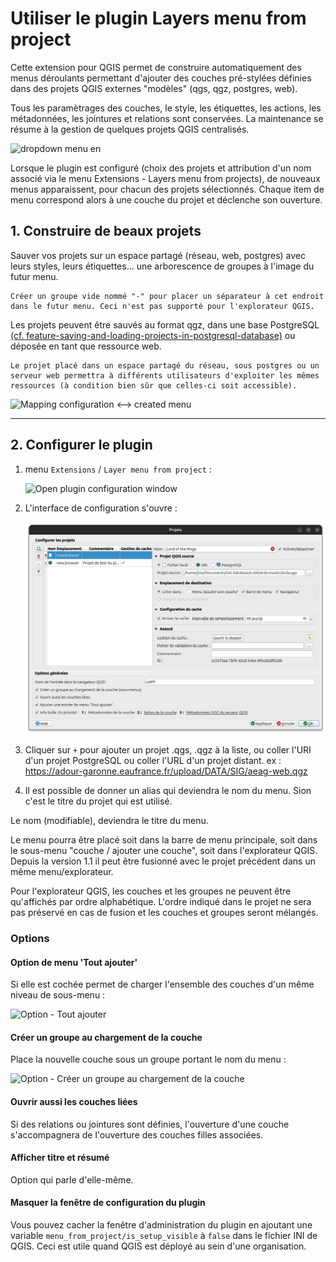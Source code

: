 # Utiliser le plugin Layers menu from project

Cette extension pour QGIS permet de construire automatiquement des menus déroulants permettant d'ajouter des couches pré-stylées définies dans des projets QGIS externes "modèles" (qgs, qgz, postgres, web).

Tous les paramètrages des couches, le style, les étiquettes, les actions, les métadonnées, les jointures et relations sont conservées. La maintenance se résume à la gestion de quelques projets QGIS centralisés.

![dropdown menu en](../static/drop_down_menu_fr.png)

Lorsque le plugin est configuré (choix des projets et attribution d'un nom associé via le menu Extensions - Layers menu from projects), de nouveaux menus apparaissent, pour chacun des projets sélectionnés. Chaque item de menu correspond alors à une couche du projet et déclenche son ouverture.

## 1. Construire de beaux projets

Sauver vos projets sur un espace partagé (réseau, web, postgres) avec leurs styles, leurs étiquettes... une arborescence de groupes à l'image du futur menu.

```{tip}
Créer un groupe vide nommé "-" pour placer un séparateur à cet endroit dans le futur menu. Ceci n'est pas supporté pour l'explorateur QGIS.
```

Les projets peuvent être sauvés au format qgz, dans une base PostgreSQL [(cf. feature-saving-and-loading-projects-in-postgresql-database)](https://qgis.org/en/site/forusers/visualchangelog32/index.html#feature-saving-and-loading-projects-in-postgresql-database) ou déposée en tant que ressource web.

```{note}
Le projet placé dans un espace partagé du réseau, sous postgres ou un serveur web permettra à différents utilisateurs d'exploiter les mêmes ressources (à condition bien sûr que celles-ci soit accessible).
```

![Mapping configuration <--> created menu](../static/mapping.png)

----

## 2. Configurer le plugin

1. menu `Extensions` / `Layer menu from project` :

    ![Open plugin configuration window](../static/config_window_access_fr.png)

1. L'interface de configuration s'ouvre :

    ![configuration window](../static/config_window_fr.png)

1. Cliquer sur `+` pour ajouter un projet .qgs, .qgz à la liste, ou coller l'URI d'un projet PostgreSQL ou coller l'URL d'un projet distant. ex : <https://adour-garonne.eaufrance.fr/upload/DATA/SIG/aeag-web.qgz>
1. Il est possible de donner un alias qui deviendra le nom du menu. Sion c'est le titre du projet qui est utilisé.

Le nom (modifiable), deviendra le titre du menu.

Le menu pourra être placé soit dans la barre de menu principale, soit dans le sous-menu "couche / ajouter une couche", soit dans l'explorateur QGIS. Depuis la version 1.1 il peut être fusionné avec le projet précédent dans un même menu/explorateur.

Pour l'explorateur QGIS, les couches et les groupes ne peuvent être qu'affichés par ordre alphabétique. L'ordre indiqué dans le projet ne sera pas préservé en cas de fusion et les couches et groupes seront mélangés.

### Options

#### Option de menu 'Tout ajouter'

Si elle est cochée permet de charger l'ensemble des couches d'un même niveau de sous-menu :

![Option - Tout ajouter](../static/add_all_option_fr.png)

#### Créer un groupe au chargement de la couche

Place la nouvelle couche sous un groupe portant le nom du menu :

![Option - Créer un groupe au chargement de la couche](../static/add_group_option_fr.png)

#### Ouvrir aussi les couches liées

Si des relations ou jointures sont définies, l'ouverture d'une couche s'accompagnera de l'ouverture des couches filles associées.

#### Afficher titre et résumé

Option qui parle d'elle-même.

#### Masquer la fenêtre de configuration du plugin

Vous pouvez cacher la fenêtre d'administration du plugin en ajoutant une variable `menu_from_project/is_setup_visible` à `false` dans le fichier INI de QGIS. Ceci est utile quand QGIS est déployé au sein d'une organisation.
